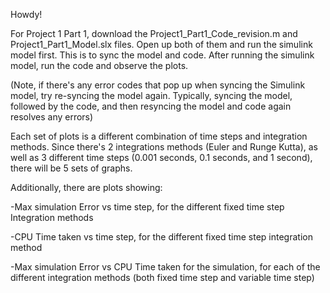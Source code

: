 Howdy! 

For Project 1 Part 1, download the Project1_Part1_Code_revision.m and Project1_Part1_Model.slx files. Open up both of them and run the simulink model first. This is to sync the model and code. After running the simulink model, run the code and observe the plots. 

(Note, if there's any error codes that pop up when syncing the Simulink model, try re-syncing the model again. Typically, syncing the model, followed by the code, and then resyncing the model and code again resolves any errors)

Each set of plots is a different combination of time steps and integration methods. Since there's 2 integrations methods (Euler and Runge Kutta), as well as 3 different time steps (0.001 seconds, 0.1 seconds, and 1 second), there will be 5 sets of graphs. 

Additionally, there are plots showing:

-Max simulation Error vs time step, for the different
fixed time step Integration methods

-CPU Time taken vs time step, for the different fixed
time step integration method

-Max simulation Error vs CPU Time taken for the
simulation, for each of the different integration
methods (both fixed time step and variable time step)

